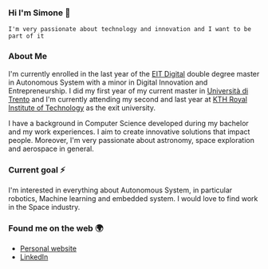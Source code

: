 ### Hi I'm Simone 👋
```
I'm very passionate about technology and innovation and I want to be part of it
```
### About Me 

I'm currently enrolled in the last year of the [EIT Digital](https://masterschool.eitdigital.eu/) double degree master in Autonomous System with a minor in Digital Innovation and Entrepreneurship. I did my first year of my current master in [Università di Trento](https://www.unitn.it/) and I'm currently attending my second and last year at [KTH Royal Institute of Technology](https://www.kth.se/) as the exit university.

I have a background in Computer Science developed during my bachelor and my work experiences. I aim to create innovative solutions that impact people. Moreover, I'm very passionate about astronomy, space exploration and aerospace in general.
### Current goal ⚡
I'm interested in everything about Autonomous System, in particular robotics, Machine learning and embedded system. I would love to find work in the Space industry.
### Found me on the web 🌍
- [Personal website](https://smorettini.github.io/)
- [LinkedIn](https://www.linkedin.com/in/simone-morettini/)



<!--
**SMorettini/SMorettini** is a ✨ _special_ ✨ repository because its `README.md` (this file) appears on your GitHub profile.

Here are some ideas to get you started:

- 🔭 I’m currently working on ...
- 🌱 I’m currently learning ...
- 👯 I’m looking to collaborate on ...
- 🤔 I’m looking for help with ...
- 💬 Ask me about ...
- 📫 How to reach me: ...
- 😄 Pronouns: ...
- ⚡ Fun fact: ...
-->
